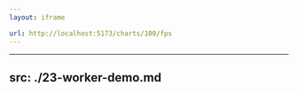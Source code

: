 ```yaml
---
layout: iframe

url: http://localhost:5173/charts/100/fps
---
```


---
src: ./23-worker-demo.md
---

